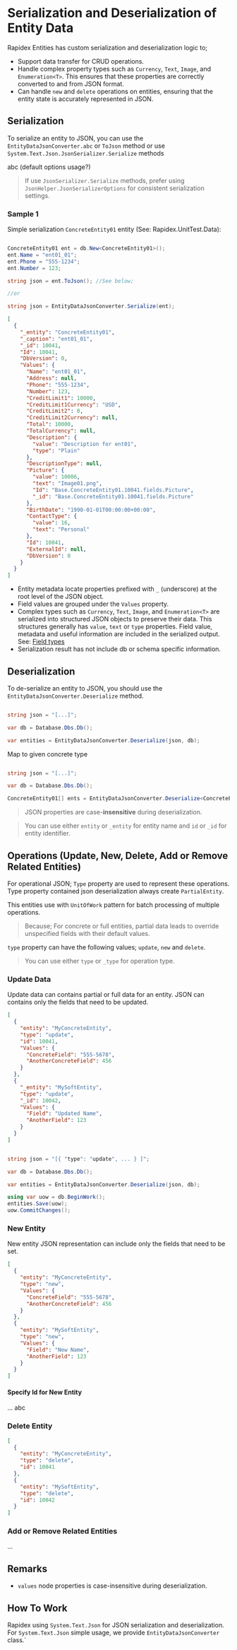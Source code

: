 # Serialization and Deserialization of Entity Data

Rapidex Entities has custom serialization and deserialization logic to;

- Support data transfer for CRUD operations.
- Handle complex property types such as `Currency`, `Text`, `Image`, and `Enumeration<T>`. This ensures that these properties are correctly converted to and from JSON format.
- Can handle `new` and `delete` operations on entities, ensuring that the entity state is accurately represented in JSON.

## Serialization

To serialize an entity to JSON, you can use the `EntityDataJsonConverter.abc` or `ToJson` method or use `System.Text.Json.JsonSerializer.Serialize` methods

abc (default options usage?)

> If use `JsonSerializer.Serialize` methods, prefer using `JsonHelper.JsonSerializerOptions` for consistent serialization settings.

### Sample 1

Simple serialization `ConcreteEntity01` entity (See: Rapidex.UnitTest.Data):

```csharp

ConcreteEntity01 ent = db.New<ConcreteEntity01>();
ent.Name = "ent01_01";
ent.Phone = "555-1234";
ent.Number = 123;

string json = ent.ToJson(); //See below;

//or

string json = EntityDataJsonConverter.Serialize(ent);


```


```json
[
  {
    "_entity": "ConcreteEntity01",
    "_caption": "ent01_01",
    "_id": 10041,
    "Id": 10041,
    "DbVersion": 0,
    "Values": {
      "Name": "ent01_01",
      "Address": null,
      "Phone": "555-1234",
      "Number": 123,
      "CreditLimit1": 10000,
      "CreditLimit1Currency": "USD",
      "CreditLimit2": 0,
      "CreditLimit2Currency": null,
      "Total": 10000,
      "TotalCurrency": null,
      "Description": {
        "value": "Description for ent01",
        "type": "Plain"
      },
      "DescriptionType": null,
      "Picture": {
        "value": 10006,
        "text": "Image01.png",
        "Id": "Base.ConcreteEntity01.10041.fields.Picture",
        "_id": "Base.ConcreteEntity01.10041.fields.Picture"
      },
      "BirthDate": "1990-01-01T00:00:00+00:00",
      "ContactType": {
        "value": 16,
        "text": "Personal"
      },
      "Id": 10041,
      "ExternalId": null,
      "DbVersion": 0
    }
  }
]
```

- Entity metadata locate properties prefixed with `_` (underscore) at the root level of the JSON object.
- Field values are grouped under the `Values` property.
- Complex types such as `Currency`, `Text`, `Image`, and `Enumeration<T>` are serialized into structured JSON objects to preserve their data. This structures generally has `value`, `text` or `type` properties. Field value, metadata and useful information are included in the serialized output. See: [Field types](FieldTypes.md)
- Serialization result has not include db or schema specific information.


## Deserialization

To de-serialize an entity to JSON, you should use the `EntityDataJsonConverter.Deserialize` method.

```csharp

string json = "[...]";

var db = Database.Dbs.Db();

var entities = EntityDataJsonConverter.Deserialize(json, db);

```

Map to given concrete type

```csharp

string json = "[...]";

var db = Database.Dbs.Db();

ConcreteEntity01[] ents = EntityDataJsonConverter.Deserialize<ConcreteEntity01>(json, db);

```

> JSON properties are case-**insensitive** during deserialization. 

> You can use either `entity` or `_entity` for entity name and `id` or `_id` for entity identifier.



## Operations (Update, New, Delete, Add or Remove Related Entities)

For operational JSON; `Type` property are used to represent these operations. Type property contained json deserialization always create `PartialEntity`.

This entities use with `UnitOfWork` pattern for batch processing of multiple operations.

> Because; For concrete or full entities, partial data leads to override unspecified fields with their default values.

`type` property can have the following values; `update`, `new` and `delete`. 

> You can use either `type` or `_type` for operation type.

### Update Data

Update data can contains partial or full data for an entity. JSON can contains only the fields that need to be updated.

```Json
[
  {
    "entity": "MyConcreteEntity",
    "type": "update",
    "id": 10041,
    "Values": {
      "ConcreteField": "555-5678",
      "AnotherConcreteField": 456
    }
  },
  {
    "_entity": "MySoftEntity",
    "type": "update",
    "_id": 10042,
    "Values": {
      "Field": "Updated Name",
      "AnotherField": 123
    }
  }
]
```

```csharp

string json = "[{ "type": "update", ... } ]";

var db = Database.Dbs.Db();

var entities = EntityDataJsonConverter.Deserialize(json, db);

using var uow = db.BeginWork();
entities.Save(uow);
uow.CommitChanges();

```

### New Entity

New entity JSON representation can include only the fields that need to be set. 

```Json
[
  {
    "entity": "MyConcreteEntity",
    "type": "new",
    "Values": {
      "ConcreteField": "555-5678",
      "AnotherConcreteField": 456
    }
  },
  {
    "entity": "MySoftEntity",
    "type": "new",
    "Values": {
      "Field": "New Name",
      "AnotherField": 123
    }
  }
]
```

#### Specify Id for New Entity

... abc

### Delete Entity

```Json
[
  {
    "entity": "MyConcreteEntity",
    "type": "delete",
    "id": 10041
  },
  {
    "entity": "MySoftEntity",
    "type": "delete",
    "id": 10042
  }
]
```



### Add or Remove Related Entities

...



## Remarks

- `values` node properties is case-insensitive during deserialization.


## How To Work

Rapidex using `System.Text.Json` for JSON serialization and deserialization. 
For `System.Text.Json` simple usage, we provide `EntityDataJsonConverter` class.`

